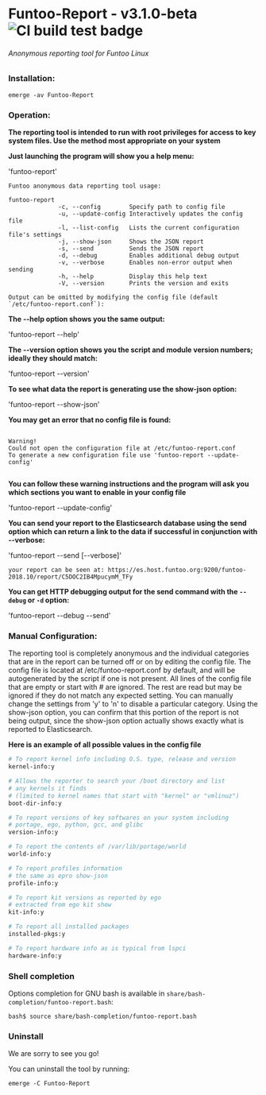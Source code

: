 # Funtoo-Report - v3.1.0-beta ![CI build test badge](https://api.travis-ci.org/haxmeister/funtoo-reporter.svg?branch=develop "Build test badge")

###### Anonymous reporting tool for Funtoo Linux

### Installation:
```
emerge -av Funtoo-Report
```

### Operation:
**The reporting tool is intended to run with root privileges for access to key
system files. Use the method most appropriate on your system**

**Just launching the program will show you a help menu:**

'funtoo-report'

```
Funtoo anonymous data reporting tool usage:

funtoo-report
              -c, --config        Specify path to config file
              -u, --update-config Interactively updates the config file
              -l, --list-config   Lists the current configuration file's settings
              -j, --show-json     Shows the JSON report
              -s, --send          Sends the JSON report
              -d, --debug         Enables additional debug output
              -v, --verbose       Enables non-error output when sending
              -h, --help          Display this help text
              -V, --version       Prints the version and exits

Output can be omitted by modifying the config file (default `/etc/funtoo-report.conf`):
```
**The --help option shows you the same output:**

'funtoo-report --help'

**The --version option shows you the script and module version numbers; ideally they should match:**

'funtoo-report --version'

**To see what data the report is generating use the show-json option:**

'funtoo-report --show-json'

**You may get an error that no config file is found:**

```

Warning!
Could not open the configuration file at /etc/funtoo-report.conf
To generate a new configuration file use 'funtoo-report --update-config'


```
**You can follow these warning instructions and the program will ask you which sections you want to enable in your config file**

'funtoo-report --update-config'

**You can send your report to the Elasticsearch database using the send option which can return a link to the data if successful in conjunction with --verbose:**

'funtoo-report --send [--verbose]'

```your report can be seen at: https://es.host.funtoo.org:9200/funtoo-2018.10/report/C5DOC2IB4MpucymM_TFy```

**You can get HTTP debugging output for the send command with the `--debug` or `-d` option:**

'funtoo-report --debug --send'

### Manual Configuration:

The reporting tool is completely anonymous and the individual categories that
are in the report can be turned off or on by editing the config file. The
config file is located at /etc/funtoo-report.conf by default, and will be
autogenerated by the script if one is not present. All lines of the config file
that are empty or start with # are ignored. The rest are read but may be
ignored if they do not match any expected setting. You can manually change the
settings from 'y' to 'n' to disable a particular category. Using the show-json
option, you can confirm that this portion of the report is not being output,
since the show-json option actually shows exactly what is reported to
Elasticsearch.

**Here is an example of all possible values in the config file**

```perl
# To report kernel info including O.S. type, release and version
kernel-info:y

# Allows the reporter to search your /boot directory and list
# any kernels it finds
# (limited to kernel names that start with "kernel" or "vmlinuz")
boot-dir-info:y

# To report versions of key softwares on your system including
# portage, ego, python, gcc, and glibc
version-info:y

# To report the contents of /var/lib/portage/world
world-info:y

# To report profiles information
# the same as epro show-json
profile-info:y

# To report kit versions as reported by ego
# extracted from ego kit show
kit-info:y

# To report all installed packages
installed-pkgs:y

# To report hardware info as is typical from lspci
hardware-info:y
```

### Shell completion

Options completion for GNU bash is available in
`share/bash-completion/funtoo-report.bash`:

    bash$ source share/bash-completion/funtoo-report.bash

### Uninstall
We are sorry to see you go!

You can uninstall the tool by running:

```
emerge -C Funtoo-Report
```
